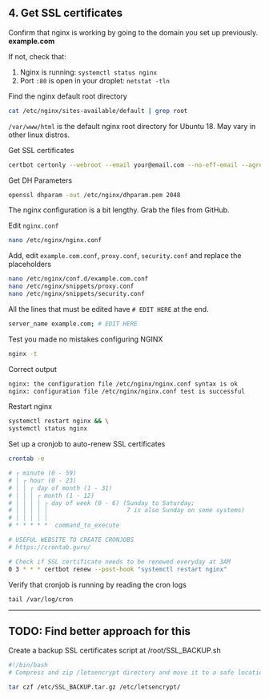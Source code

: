## 4. Get SSL certificates

Confirm that nginx is working by going to the domain you set up previously. **example.com**

If not, check that:
  1. Nginx is running: `systemctl status nginx`
  2. Port `:80` is open in your droplet: `netstat -tln`

Find the nginx default root directory
```sh
cat /etc/nginx/sites-available/default | grep root
```
`/var/www/html` is the default nginx root directory for Ubuntu 18. May vary in other linux distros.

Get SSL certificates
```sh
certbot certonly --webroot --email your@email.com --no-eff-email --agree-tos -w /var/www/html -d example.com -d www.example.com
```

Get DH Parameters
```sh
openssl dhparam -out /etc/nginx/dhparam.pem 2048
```

The nginx configuration is a bit lengthy. Grab the files from GitHub.

Edit `nginx.conf`
```sh
nano /etc/nginx/nginx.conf
```

Add, edit `example.com.conf`, `proxy.conf`, `security.conf` and replace the placeholders
```sh
nano /etc/nginx/conf.d/example.com.conf
nano /etc/nginx/snippets/proxy.conf
nano /etc/nginx/snippets/security.conf
```

All the lines that must be edited have `# EDIT HERE` at the end.
```sh
server_name example.com; # EDIT HERE
```

Test you made no mistakes configuring NGINX
```sh
nginx -t
```

Correct output
```sh
nginx: the configuration file /etc/nginx/nginx.conf syntax is ok  
nginx: configuration file /etc/nginx/nginx.conf test is successful
```

Restart nginx
```sh
systemctl restart nginx && \
systemctl status nginx
```

Set up a cronjob to auto-renew SSL certificates
```sh
crontab -e
```

```sh
# ┌ minute (0 - 59)
# │ ┌ hour (0 - 23)
# │ │ ┌ day of month (1 - 31)
# │ │ │ ┌ month (1 - 12)
# │ │ │ │ ┌ day of week (0 - 6) (Sunday to Saturday;
# │ │ │ │ │                      7 is also Sunday on some systems)
# │ │ │ │ │
# * * * * *  command_to_execute

# USEFUL WEBSITE TO CREATE CRONJOBS
# https://crontab.guru/

# Check if SSL certificate needs to be renewed everyday at 3AM
0 3 * * * certbot renew --post-hook "systemctl restart nginx"
```

Verify that cronjob is running by reading the cron logs
```
tail /var/log/cron
```

---

## TODO: Find better approach for this
Create a backup SSL certificates script at /root/SSL_BACKUP.sh
```sh
#!/bin/bash
# Compress and zip /letsencrypt directory and move it to a safe location

tar czf /etc/SSL_BACKUP.tar.gz /etc/letsencrypt/ 
```